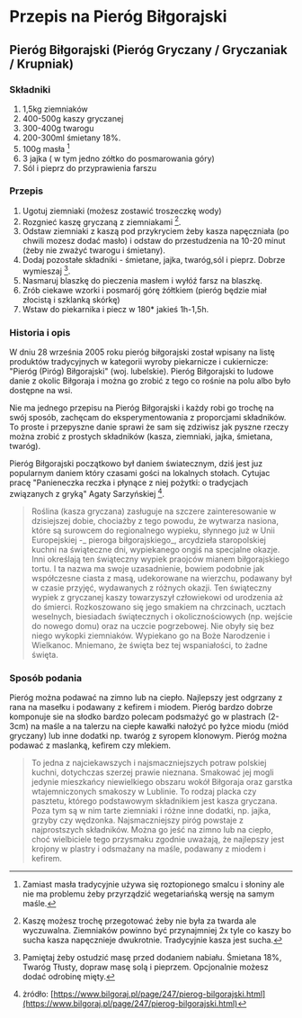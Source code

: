 # Przepis na Pieróg Biłgorajski

## Pieróg Biłgorajski (Pieróg Gryczany / Gryczaniak / Krupniak)

### Składniki

1. 1,5kg ziemniaków
2. 400-500g kaszy gryczanej
3. 300-400g twarogu
4. 200-300ml śmietany 18%.
5. 100g masła [^3]
6. 3 jajka ( w tym jedno zółtko do posmarowania góry)
7. Sól i pieprz do przyprawienia farszu

### Przepis

1. Ugotuj ziemniaki (możesz zostawić troszeczkę wody)
2. Rozgnieć kaszę gryczaną z ziemniakami [^1].
3. Odstaw ziemniaki z kaszą pod przykryciem żeby kasza napęczniała (po chwili mozesz dodać masło) i odstaw do przestudzenia na 10-20 minut (żeby nie zważyć twarogu i śmietany).
4. Dodaj pozostałe składniki - śmietane, jajka, twaróg,sól i pieprz. Dobrze wymieszaj [^2].
5. Nasmaruj blaszkę do pieczenia masłem i wyłóź farsz na blaszkę.
6. Zrób ciekawe wzorki i posmarój górę żółtkiem (pieróg będzie miał złocistą i szklanką skórkę)
7. Wstaw do piekarnika i piecz w 180* jakieś 1h-1,5h.

### Historia i opis

W dniu 28 września 2005 roku pieróg biłgorajski został wpisany na listę produktów tradycyjnych w kategorii wyroby piekarnicze i cukiernicze: "Pieróg (Piróg) Biłgorajski" (woj. lubelskie). Pieróg Biłgorajski to ludowe danie z okolic Biłgoraja i można go zrobić z tego co rośnie na polu albo było dostępne na wsi. 

Nie ma jednego przepisu na Pieróg Biłgorajski i każdy robi go trochę na swój sposób, zachęcam do eksperymentowania z proporcjami składników. To proste i przepyszne danie sprawi że sam się zdziwisz jak pyszne rzeczy można zrobić z prostych składników (kasza, ziemniaki, jajka, śmietana, twaróg).

Pieróg Biłgorajski początkowo był daniem światecznym, dziś jest juz popularnym daniem który czasami gości na lokalnych stołach. Cytujac pracę "Panieneczka reczka i płynące z niej pożytki: o tradycjach związanych z gryką" Agaty Sarzyńskiej [^4].

> Roślina (kasza gryczana) zasługuje na szczere zainteresowanie w dzisiejszej dobie, chociażby z tego powodu, że wytwarza nasiona, które są surowcem do regionalnego wypieku, słynnego już w Unii Europejskiej -_ pieroga biłgorajskiego_, arcydzieła staropolskiej kuchni na świąteczne dni, wypiekanego ongiś na specjalne okazje.
> Inni określają ten świąteczny wypiek praojców mianem biłgorajskiego tortu. I ta nazwa ma swoje uzasadnienie, bowiem podobnie jak współczesne ciasta z masą, udekorowane na wierzchu, podawany był w czasie przyjęć, wydawanych z różnych okazji. Ten świąteczny wypiek z gryczanej kaszy towarzyszył człowiekowi od urodzenia aż do śmierci. Rozkoszowano się jego smakiem na chrzcinach, ucztach weselnych, biesiadach świątecznych i okolicznościowych (np. wejście do nowego domu) oraz na uczcie pogrzebowej. Nie obyły się bez niego wykopki ziemniaków. Wypiekano go na Boże Narodzenie i Wielkanoc. Mniemano, że święta bez tej wspaniałości, to żadne święta.

### Sposób podania

Pieróg można podawać na zimno lub na ciepło. Najlepszy jest odgrzany z rana na masełku i podawany z kefirem i miodem. Pieróg bardzo dobrze komponuje sie na słodko bardzo polecam podsmażyć go w plastrach (2-3cm) na maśle a na talerzu na ciepłe kawałki nałożyć po łyżce miodu (miód gryczany) lub inne dodatki np. twaróg z syropem klonowym. Pieróg można podawać z maslanką, kefirem czy mlekiem.

> To jedna z najciekawszych i najsmaczniejszych potraw polskiej kuchni, dotychczas szerzej prawie nieznana. Smakować jej mogli jedynie mieszkańcy niewielkiego obszaru wokół Biłgoraja oraz garstka wtajemniczonych smakoszy w Lublinie.
> To rodzaj placka czy pasztetu, którego podstawowym składnikiem jest kasza gryczana. Poza tym są w nim tarte ziemniaki i różne inne dodatki, np. jajka, grzyby czy wędzonka. Najsmaczniejszy piróg powstaje z najprostszych składników. Można go jeść na zimno lub na ciepło, choć wielbiciele tego przysmaku zgodnie uważają, że najlepszy jest krojony w plastry i odsmażany na maśle, podawany z miodem i kefirem.

[^1]: Kaszę możesz trochę przegotować żeby nie była za twarda ale wyczuwalna. Ziemniaków powinno być przynajmniej 2x tyle co kaszy bo sucha kasza napęcznieje dwukrotnie. Tradycyjnie kasza jest sucha.

[^2]: Pamiętaj żeby ostudzić masę przed dodaniem nabiału. Śmietana 18%, Twaróg Tłusty, dopraw masę solą i pieprzem. Opcjonalnie możesz dodać odrobinę mięty.

[^3]: Zamiast masła tradycyjnie używa się roztopionego smalcu i słoniny ale nie ma problemu żeby przyrządzić  wegetariańską wersję na samym maśle.

[^4]: żródło: [https://www.bilgoraj.pl/page/247/pierog-bilgorajski.html](https://www.bilgoraj.pl/page/247/pierog-bilgorajski.html)

